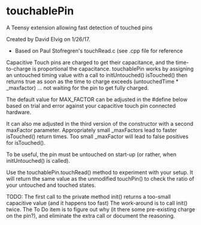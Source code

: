 # touchablePin
A Teensy extension allowing fast detection of touched pins

Created by David Elvig on 1/26/17.
- Based on Paul Stofregren's touchRead.c (see .cpp file for reference

Capacitive Touch pins are charged to get their capacitance, and the time-to-charge is proportional the capacitance.
touchablePin works by assigning an untouched timing value with a call to initUntouched()
isTouched() then returns true as soon as the time to charge exceeds (untouchedTime * _maxfactor)
... not waiting for the pin to get fully charged.

The default value for MAX_FACTOR can be adjusted in the #define below based on trial and error against your
capacitive touch pin connected hardware.

It can also me adjusted in the third version of the constructor with a second maxFactor parameter.
Appropriately small _maxFactors lead to faster isTouched() return times.
Too small _maxFactor will lead to false positives for isTouched().
 
To be useful, the pin must be untouched on start-up (or rather, when initUntouched() is called).

Use the touchablePin.touchRead() method to experiment with your setup.
It will return the same value as the unmodified touchPin() to check the ratio of your untouched and touched states.

TODO: The first call to the private method init() returns a too-small capacitive   value (and it happens too fast)
      The work-around is to call init() twice.  The To Do item is to figure out why (it there some pre-existing
      charge on the pin?), and eliminate the extra call or document the reasoning.
